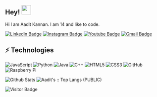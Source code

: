 ## Hey! <img src="https://raw.githubusercontent.com/aemmadi/aemmadi/master/wave.gif" width="30px">

Hi I am Aadit Kannan. I am 14 and like to code.

[![Linkedin Badge](https://img.shields.io/badge/-AaditKannan-blue?style=flat-square&logo=Linkedin&logoColor=white&link=https://www.linkedin.com/in/anirudhemmadi/)](https://www.linkedin.com/in/anirudhemmadi/)
[![Instagram Badge](https://img.shields.io/badge/-aaditkannan-purple?style=flat-square&logo=instagram&logoColor=white&link=https://instagram.com/kanna6501/)](https://instagram.com/kanna6501)
[![Youtube Badge](https://img.shields.io/badge/-aad1t-darkred?style=flat-square&logo=youtube&logoColor=white&link=https://www.youtube.com/c/koolkanna)](https://www.youtube.com/c/koolkanna)
[![Gmail Badge](https://img.shields.io/badge/-aaditkannan734@gmail.com-c14438?style=flat-square&logo=Gmail&logoColor=white&link=mailto:kanna6501@gmail.com)](mailto:kanna6501@gmail.com)

## ⚡ Technologies

![JavaScript](https://img.shields.io/badge/-JavaScript-black?style=flat-square&logo=javascript)
![Python](https://img.shields.io/badge/-Python-black?style=flat-square&logo=Python)
![Java](https://img.shields.io/badge/-java-E34A86?style=flat-square&logo=java)
![C++](https://img.shields.io/badge/-C++-00599C?style=flat-square&logo=c)
![HTML5](https://img.shields.io/badge/-HTML5-E34F26?style=flat-square&logo=html5&logoColor=white)
![CSS3](https://img.shields.io/badge/-CSS3-1572B6?style=flat-square&logo=css3)
![GitHub](https://img.shields.io/badge/-GitHub-181717?style=flat-square&logo=github)
![Raspberry Pi](https://img.shields.io/badge/-Raspberry%20Pi-C51A4A?style=flat-square&logo=Raspberry-Pi)

![Github Stats](https://github-readme-stats.vercel.app/api?username=aaditmassahacka&count_private=true&show_icons=true&include_all_commits=true&theme=tokyonight) <img src="https://github-readme-stats.vercel.app/api/top-langs/?username=aaditmassahacka&langs_count=100&theme=tokyonight&layout=default" alt="Aadit's :: Top Langs (PUBLIC)" /></p>


![Visitor Badge](https://visitor-badge.laobi.icu/badge?page_id=aaditmassahacka.aaditmassahacka)
